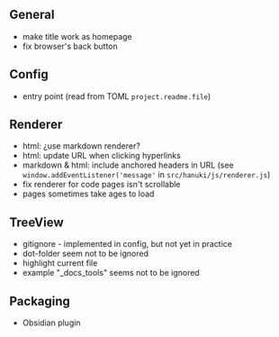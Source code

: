 ## General

- make title work as homepage
- fix browser's back button

## Config

- entry point (read from TOML `project.readme.file`)

## Renderer

- html: ¿use markdown renderer?
- html: update URL when clicking hyperlinks
- markdown & html: include anchored headers in URL (see `window.addEventListener('message'` in `src/hanuki/js/renderer.js`)
- fix renderer for code pages isn't scrollable
- pages sometimes take ages to load

## TreeView

- gitignore - implemented in config, but not yet in practice
- dot-folder seem not to be ignored
- highlight current file
- example "_docs_tools" seems not to be ignored

## Packaging

- Obsidian plugin
